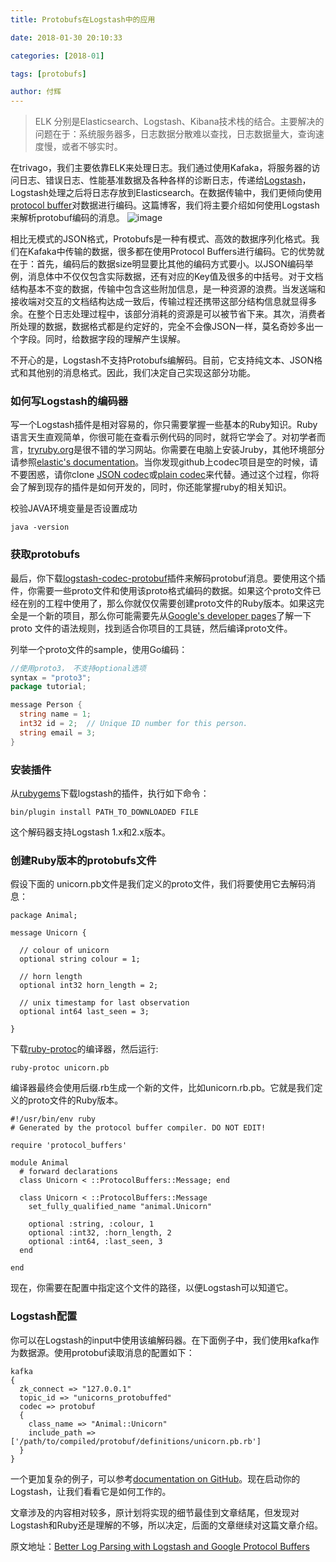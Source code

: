 ```yaml
---
title: Protobufs在Logstash中的应用

date: 2018-01-30 20:10:33 

categories: [2018-01]

tags: [protobufs]

author: 付辉
---
```




> ELK 分别是Elasticsearch、Logstash、Kibana技术栈的结合。主要解决的问题在于：系统服务器多，日志数据分散难以查找，日志数据量大，查询速度慢，或者不够实时。

在trivago，我们主要依靠ELK来处理日志。我们通过使用Kafaka，将服务器的访问日志、错误日志、性能基准数据及各种各样的诊断日志，传递给[Logstash](https://www.elastic.co/products/logstash)，Logstash处理之后将日志存放到Elasticsearch。在数据传输中，我们更倾向使用[protocol buffer](https://developers.google.com/protocol-buffers/)对数据进行编码。这篇博客，我们将主要介绍如何使用Logstash来解析protobuf编码的消息。
![image](http://tech.trivago.com/img/posts/logstash_protobuf/logstash_dataflow.png)

相比无模式的JSON格式，Protobufs是一种有模式、高效的数据序列化格式。我们在Kafaka中传输的数据，很多都在使用Protocol Buffers进行编码。它的优势就在于：首先，编码后的数据size明显要比其他的编码方式要小。以JSON编码举例，消息体中不仅仅包含实际数据，还有对应的Key值及很多的中括号。对于文档结构基本不变的数据，传输中包含这些附加信息，是一种资源的浪费。当发送端和接收端对交互的文档结构达成一致后，传输过程还携带这部分结构信息就显得多余。在整个日志处理过程中，该部分消耗的资源是可以被节省下来。其次，消费者所处理的数据，数据格式都是约定好的，完全不会像JSON一样，莫名奇妙多出一个字段。同时，给数据字段的理解产生误解。

不开心的是，Logstash不支持Protobufs编解码。目前，它支持纯文本、JSON格式和其他别的消息格式。因此，我们决定自己实现这部分功能。

### 如何写Logstash的编码器

写一个Logstash插件是相对容易的，你只需要掌握一些基本的Ruby知识。Ruby语言天生直观简单，你很可能在查看示例代码的同时，就将它学会了。对初学者而言，[tryruby.org](http://tryruby.org/)是很不错的学习网站。你需要在电脑上安装Jruby，其他环境部分请参照[elastic's documentation](https://www.elastic.co/guide/en/logstash/current/_how_to_write_a_logstash_codec_plugin.html)。当你发现github上codec项目是空的时候，请不要困惑，请你clone [JSON codec](https://github.com/logstash-plugins/logstash-codec-json)或[plain codec](https://github.com/logstash-plugins/logstash-codec-plain)来代替。通过这个过程，你将会了解到现存的插件是如何开发的，同时，你还能掌握ruby的相关知识。

校验JAVA环境变量是否设置成功
```
java -version
```
### 获取protobufs

最后，你下载[logstash-codec-protobuf](https://github.com/logstash-plugins/logstash-codec-protobuf)插件来解码protobuf消息。要使用这个插件，你需要一些proto文件和使用该proto格式编码的数据。如果这个proto文件已经在别的工程中使用了，那么你就仅仅需要创建proto文件的Ruby版本。如果这完全是一个新的项目，那么你可能需要先从[Google's developer pages](https://developers.google.com/protocol-buffers/?hl=en)了解一下proto 文件的语法规则，找到适合你项目的工具链，然后编译proto文件。

列举一个proto文件的sample，使用Go编码：
```go
//使用proto3， 不支持optional选项
syntax = "proto3";
package tutorial;

message Person {
  string name = 1;
  int32 id = 2;  // Unique ID number for this person.
  string email = 3;
}

```

### 安装插件

从[rubygems](https://rubygems.org/gems/logstash-codec-protobuf)下载logstash的插件，执行如下命令：

```
bin/plugin install PATH_TO_DOWNLOADED FILE
```
这个解码器支持Logstash 1.x和2.x版本。

### 创建Ruby版本的protobufs文件

假设下面的 unicorn.pb文件是我们定义的proto文件，我们将要使用它去解码消息：
```
package Animal;

message Unicorn {

  // colour of unicorn
  optional string colour = 1;

  // horn length
  optional int32 horn_length = 2;

  // unix timestamp for last observation
  optional int64 last_seen = 3;

}
```

下载[ruby-protoc](https://github.com/codekitchen/ruby-protocol-buffers)的编译器，然后运行:
```
ruby-protoc unicorn.pb
```

编译器最终会使用后缀.rb生成一个新的文件，比如unicorn.rb.pb。它就是我们定义的proto文件的Ruby版本。

```
#!/usr/bin/env ruby
# Generated by the protocol buffer compiler. DO NOT EDIT!

require 'protocol_buffers'

module Animal
  # forward declarations
  class Unicorn < ::ProtocolBuffers::Message; end

  class Unicorn < ::ProtocolBuffers::Message
    set_fully_qualified_name "animal.Unicorn"

    optional :string, :colour, 1
    optional :int32, :horn_length, 2
    optional :int64, :last_seen, 3
  end

end
```
现在，你需要在配置中指定这个文件的路径，以便Logstash可以知道它。

### Logstash配置
你可以在Logstash的input中使用该编解码器。在下面例子中，我们使用kafka作为数据源。使用protobuf读取消息的配置如下：

```
kafka
{
  zk_connect => "127.0.0.1"
  topic_id => "unicorns_protobuffed"
  codec => protobuf
  {
    class_name => "Animal::Unicorn"
    include_path => ['/path/to/compiled/protobuf/definitions/unicorn.pb.rb']
  }
}
```
一个更加复杂的例子，可以参考[documentation on GitHub](https://github.com/trivago/logstash-codec-protobuf)。现在启动你的Logstash，让我们看看它是如何工作的。



文章涉及的内容相对较多，原计划将实现的细节最佳到文章结尾，但发现对Logstash和Ruby还是理解的不够，所以决定，后面的文章继续对这篇文章介绍。

原文地址：[Better Log Parsing with Logstash and Google Protocol Buffers](http://tech.trivago.com/2016/01/19/logstash_protobuf_codec/)